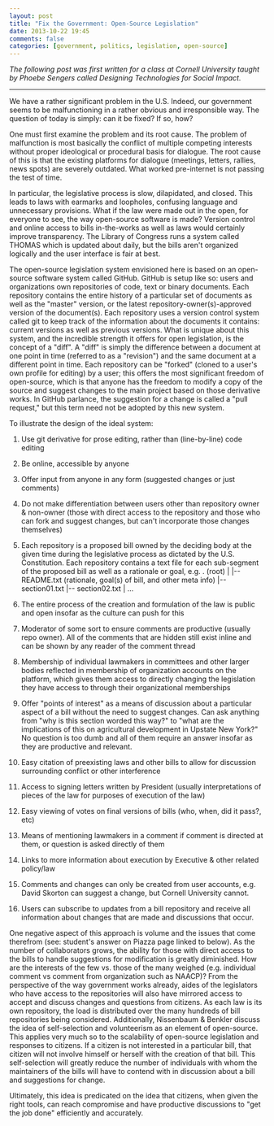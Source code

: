 ```yaml
---
layout: post
title: "Fix the Government: Open-Source Legislation"
date: 2013-10-22 19:45
comments: false
categories: [government, politics, legislation, open-source]
---
```


_The following post was first written for a class at Cornell University taught
by Phoebe Sengers called _Designing Technologies for Social Impact_._

---

We have a rather significant problem in the U.S. Indeed, our government seems to
be malfunctioning in a rather obvious and irresponsible way. The question of
today is simply: can it be fixed? If so, how?

One must first examine the problem and its root cause. The problem of
malfunction is most basically the conflict of multiple competing interests
without proper ideological or procedural basis for dialogue. The root cause of
this is that the existing platforms for dialogue (meetings, letters, rallies,
news spots) are severely outdated. What worked pre-internet is not passing the
test of time.

In particular, the legislative process is slow, dilapidated, and closed. This
leads to laws with earmarks and loopholes, confusing language and unnecessary
provisions. What if the law were made out in the open, for everyone to see, the
way open-source software is made? Version control and online access to bills
in-the-works as well as laws would certainly improve transparency. The Library
of Congress runs a system called THOMAS which is updated about daily, but the
bills aren't organized logically and the user interface is fair at best.

The open-source legislation system envisioned here is based on an open-source
software system called GitHub. GitHub is setup like so: users and organizations
own repositories of code, text or binary documents. Each repository contains the
entire history of a particular set of documents as well as the "master" version,
or the latest repository-owner(s)-approved version of the document(s). Each
repository uses a version control system called git to keep track of the
information about the documents it contains: current versions as well as
previous versions. What is unique about this system, and the incredible strength
it offers for open legislation, is the concept of a "diff". A "diff" is simply
the difference between a document at one point in time (referred to as a
"revision") and the same document at a different point in time. Each repository
can be "forked" (cloned to a user's own profile for editing) by a user; this
offers the most significant freedom of open-source, which is that anyone has the
freedom to modify a copy of the source and suggest changes to the main project
based on those derivative works. In GitHub parlance, the suggestion for a change
is called a "pull request," but this term need not be adopted by this new
system.

To illustrate the design of the ideal system:

1. Use git derivative for prose editing, rather than (line-by-line) code editing
2. Be online, accessible by anyone
3. Offer input from anyone in any form (suggested changes or just comments)
4. Do not make differentiation between users other than repository owner &
   non-owner (those with direct access to the repository and those who can fork
   and suggest changes, but can't incorporate those changes themselves)
5. Each repository is a proposed bill owned by the deciding body at the given
   time during the legislative process as dictated by the U.S. Constitution.
   Each repository contains a text file for each sub-segment of the proposed
   bill as well as a rationale or goal, e.g.
     . (root)
     |
     |-- README.txt (rationale, goal(s) of bill, and other meta info)
     |-- section01.txt
     |-- section02.txt
     |
     ...

6. The entire process of the creation and formulation of the law is public and
   open insofar as the culture can push for this
7. Moderator of some sort to ensure comments are productive (usually repo
   owner). All of the comments that are hidden still exist inline and can be
   shown by any reader of the comment thread
8. Membership of individual lawmakers in committees and other larger bodies
   reflected in membership of organization accounts on the platform, which gives
   them access to directly changing the legislation they have access to through
   their organizational memberships
9. Offer "points of interest" as a means of discussion about a particular aspect
   of a bill without the need to suggest changes. Can ask anything from "why is
   this section worded this way?" to "what are the implications of this on
   agricultural development in Upstate New York?" No question is too dumb and
   all of them require an answer insofar as they are productive and relevant.
10. Easy citation of preexisting laws and other bills to allow for discussion
    surrounding conflict or other interference
11. Access to signing letters written by President (usually interpretations of
    pieces of the law for purposes of execution of the law)
12. Easy viewing of votes on final versions of bills (who, when, did it pass?,
    etc)
13. Means of mentioning lawmakers in a comment if comment is directed at them,
    or question is asked directly of them
14. Links to more information about execution by Executive & other related
    policy/law
15. Comments and changes can only be created from user accounts, e.g. David
    Skorton can suggest a change, but Cornell University cannot.
16. Users can subscribe to updates from a bill repository and receive all
    information about changes that are made and discussions that occur.

One negative aspect of this approach is volume and the issues that come
therefrom (see: student's answer on Piazza page linked to below). As the number
of collaborators grows, the ability for those with direct access to the bills to
handle suggestions for modification is greatly diminished. How are the interests
of the few vs. those of the many weighed (e.g. individual comment vs comment from
organization such as NAACP)? From the perspective of the way government works
already, aides of the legislators who have access to the repositories will also
have mirrored access to accept and discuss changes and questions from citizens.
As each law is its own repository, the load is distributed over the many
hundreds of bill repositories being considered. Additionally, Nissenbaum &
Benkler discuss the idea of self-selection and volunteerism as an element of
open-source. This applies very much so to the scalability of open-source
legislation and responses to citizens. If a citizen is not interested in a
particular bill, that citizen will not involve himself or herself with the
creation of that bill. This self-selection will greatly reduce the number of
individuals with whom the maintainers of the bills will have to contend with in
discussion about a bill and suggestions for change.

Ultimately, this idea is predicated on the idea that citizens, when given the
right tools, can reach compromise and have productive discussions to "get the
job done" efficiently and accurately.
